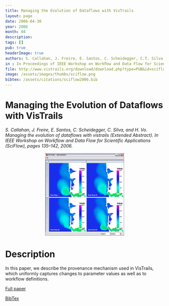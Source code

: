 ```yaml
---
title: Managing the Evolution of Dataflows with VisTrails
layout: page
date: 2006-04-30
year: 2006
month: 04
description:
tags: []
pub: true
headerImage: true
authors: S. Callahan, J. Freire, E. Santos, C. Scheidegger, C.T. Silva and H.T. Vo
in : In Proceedings of IEEE Workshop on Workﬂow and Data Flow for Scientific Applications (SciFlow)
file: http://www.vistrails.org/download/download.php?type=PUB&id=sciflow2006.pdf
image: /assets/images/thumbs/sciflow.png
bibtex: /assets/citations/sciflow2006.bib
---
```


# Managing the Evolution of Dataflows with VisTrails

*S. Callahan, J. Freire, E. Santos, C. Scheidegger, C. Silva, and H. Vo. Managing the evolution of dataflows with vistrails (Extended Abstract). In IEEE Workshop on Workflow and Data Flow for Scientific Applications (SciFlow), pages 135–142, 2006.*

<center><img src="/assets/images/thumbs/sciflow.png" style="width:50%;" /></center>

# Description
In this paper, we describe the provenance mechanism used in VisTrails, which uniformly captures changes to parameter values as well as to workflow definitions.

[Full paper](http://www.vistrails.org/download/download.php?type=PUB&id=sciflow2006.pdf)

[BibTex](/assets/media/citations/sciflow2006.bib)